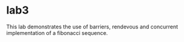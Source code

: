 # lab3
This lab demonstrates the use of barriers, rendevous and concurrent implementation of a fibonacci sequence.
